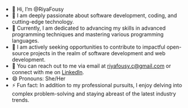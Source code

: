 - 👋 Hi, I’m @RiyaFousy
- 👀 I am deeply passionate about software development, coding, and cutting-edge technology.
- 🌱 Currently, I am dedicated to advancing my skills in advanced programming techniques and mastering various programming languages.
- 💼 I am actively seeking opportunities to contribute to impactful open-source projects in the realm of software development and web development.
- 📧 You can reach out to me via email at [riyafousy.c@gmail.com](mailto:riyafousy.c@gmail.com) or connect with me on [LinkedIn](https://www.linkedin.com/in/your_username).
- 😄 Pronouns: She/Her
- ⚡ Fun fact: In addition to my professional pursuits, I enjoy delving into complex problem-solving and staying abreast of the latest industry trends.


<!---
RiyaFousy/RiyaFousy is a ✨ special ✨ repository because its `README.md` (this file) appears on your GitHub profile.
You can click the Preview link to take a look at your changes.
--->
